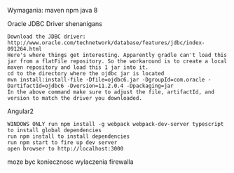 Wymagania:
	maven
	npm
	java 8


Oracle JDBC Driver shenanigans

    Download the JDBC driver: http://www.oracle.com/technetwork/database/features/jdbc/index-091264.html
    Here's where things get interesting. Apparently gradle can't load this jar from a flatFile repository. So the workaround is to create a local maven repository and load this 1 jar into it.
    cd to the directory where the ojdbc jar is located
    mvn install:install-file -Dfile=ojdbc6.jar -DgroupId=com.oracle -DartifactId=ojdbc6 -Dversion=11.2.0.4 -Dpackaging=jar
    In the above command make sure to adjust the file, artifactId, and version to match the driver you downloaded.
	
Angular2

	WINDOWS ONLY run npm install -g webpack webpack-dev-server typescript to install global dependencies
	run npm install to install dependencies
	run npm start to fire up dev server
	open browser to http://localhost:3000
	
moze byc koniecznosc wylaczenia firewalla 